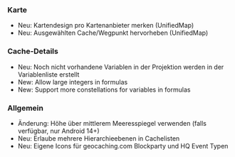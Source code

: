 ### Karte
- Neu: Kartendesign pro Kartenanbieter merken (UnifiedMap)
- Neu: Ausgewählten Cache/Wegpunkt hervorheben (UnifiedMap)

### Cache-Details
- Neu: Noch nicht vorhandene Variablen in der Projektion werden in der Variablenliste erstellt
- New: Allow large integers in formulas
- New: Support more constellations for variables in formulas

### Allgemein
- Änderung: Höhe über mittlerem Meeresspiegel verwenden (falls verfügbar, nur Android 14+)
- Neu: Erlaube mehrere Hierarchieebenen in Cachelisten
- Neu: Eigene Icons für geocaching.com Blockparty und HQ Event Typen

